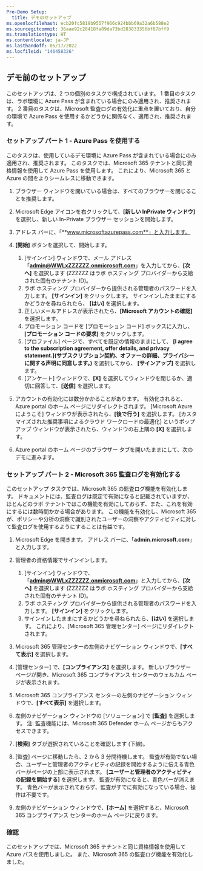 ```yaml
---
Pre-Demo Setup:
  title: デモのセットアップ
ms.openlocfilehash: ecb20fc5819b9557f966c924bbb69a32a6b588e2
ms.sourcegitcommit: 36aae92c28418fa89da73bd283833356bf87bff9
ms.translationtype: HT
ms.contentlocale: ja-JP
ms.lasthandoff: 06/17/2022
ms.locfileid: "146458326"
---
```

## <a name="pre-demo-setup"></a>デモ前のセットアップ
このセットアップは、2 つの個別のタスクで構成されています。  1 番目のタスクは、ラボ環境に Azure Pass が含まれている場合にのみ適用され、推奨されます。 2 番目のタスクは、Microsoft 監査ログの有効化に重点を置いており、自分の環境で Azure Pass を使用するかどうかに関係なく、適用され、推奨されます。

### <a name="setup-part-1---redeem-azure-pass"></a>セットアップ パート 1 - Azure Pass を使用する

このタスクは、使用しているデモ環境に Azure Pass が含まれている場合にのみ適用され、推奨されます。 このタスクでは、Microsoft 365 テナントと同じ資格情報を使用して Azure Pass を使用します。  これにより、Microsoft 365 と Azure の間をよりシームレスに移動できます。

1. ブラウザー ウィンドウを開いている場合は、すべてのブラウザーを閉じることを推奨します。

1. Microsoft Edge アイコンを右クリックして、**[新しい InPrivate ウィンドウ]** を選択し、新しい In-Private ブラウザー セッションを開始します。

1. アドレス バーに、「**www.microsoftazurepass.com**」と入力します。  

1. **[開始]** ボタンを選択して、開始します。

    1. [サインイン] ウィンドウで、メール アドレス「**admin@WWLxZZZZZZ.onmicrosoft.com**」を入力してから、**[次へ]** を選択します (ZZZZZZ はラボ ホスティング プロバイダーから支給された固有のテナント ID)。
    1. ラボ ホスティング プロバイダーから提供される管理者のパスワードを入力します。 **[サインイン]** をクリックします。  サインインしたままにするかどうかを尋ねられたら、 **[はい]** を選択します。
    1. 正しいメールアドレスが表示されたら、**[Microsoft アカウントの確認]** を選択します。
    1. プロモーション コードを [プロモーション コード] ボックスに入力し、**[プロモーション コードの要求]** をクリックします。  
    1. [プロファイル] ページで、すべてを既定の情報のままにして、 **[I agree to the subscription agreement, offer details, and privacy statement.]\(サブスクリプション契約、オファーの詳細、プライバシーに関する声明に同意します。\)** を選択してから、 **[サインアップ]** を選択します。
    1. [アンケート] ウィンドウで、**[X]** を選択してウィンドウを閉じるか、適切に回答して、**[送信]** を選択します。

1. アカウントの有効化には数分かかることがあります。  有効化されると、Azure portal のホーム ページにリダイレクトされます。 [Microsoft Azure にようこそ] ウィンドウが表示されたら、**[後で行う]** を選択します。 [カスタマイズされた推奨事項によるクラウド ワークロードの最適化] というポップアップ ウィンドウが表示されたら、ウィンドウの右上隅の **[X]** を選択します。

1. Azure portal のホーム ページのブラウザー タブを開いたままにして、次のデモに進みます。

### <a name="setup-part-2---enable-microsoft-365-audit-log"></a>セットアップ パート 2 - Microsoft 365 監査ログを有効化する

このセットアップ タスクでは、Microsoft 365 の監査ログ機能を有効化します。  ドキュメントには、監査ログは既定で有効になると記載されていますが、ほとんどのラボ テナントではこの機能を有効にしておらず、また、これを有効にするには数時間かかる場合があります。  この機能を有効化し、Microsoft 365 が、ポリシーや分析の洞察で識別されたユーザーの洞察やアクティビティに対して監査ログを使用するようにすることは有益です。

1. Microsoft Edge を開きます。 アドレス バーに、「**admin.microsoft.com**」と入力します。

1. 管理者の資格情報でサインインします。
    1. [サインイン] ウィンドウで、「**admin@WWLxZZZZZZ.onmicrosoft.com**」と入力してから、**[次へ]** を選択します (ZZZZZZ はラボ ホスティング プロバイダーから支給された固有のテナント ID)。
    1. ラボ ホスティング プロバイダーから提供される管理者のパスワードを入力します。 **[サインイン]** をクリックします。
    1. サインインしたままにするかどうかを尋ねられたら、**[はい]** を選択します。 これにより、[Microsoft 365 管理センター] ページにリダイレクトされます。

1. Microsoft 365 管理センターの左側のナビゲーション ウィンドウで、**[すべて表示]** を選択します。

1. [管理センター] で、**[コンプライアンス]** を選択します。  新しいブラウザー ページが開き、Microsoft 365 コンプライアンス センターのウェルカム ページが表示されます。  

1. Microsoft 365 コンプライアンス センターの左側のナビゲーション ウィンドウで、**[すべて表示]** を選択します。

1. 左側のナビゲーション ウィンドウの [ソリューション] で **[監査]** を選択します。  注: 監査機能には、Microsoft 365 Defender ホーム ページからもアクセスできます。

1. **[検索]** タブが選択されていることを確認します (下線)。

1. [監査] ページに移動したら、2 から 3 分間待機します。  監査が有効でない場合、ユーザーと管理者のアクティビティの記録を開始するように伝える青色バーがページの上部に表示されます。  **[ユーザーと管理者のアクティビティの記録を開始する]** を選択します。  監査が有効になると、青色バーが消えます。  青色バーが表示されておらず、監査がすでに有効になっている場合、操作は不要です。

1. 左側のナビゲーション ウィンドウで、**[ホーム]** を選択すると、Microsoft 365 コンプライアンス センターのホーム ページに戻ります。

### <a name="review"></a>確認

このセットアップでは、Microsoft 365 テナントと同じ資格情報を使用して Azure パスを使用しました。  また、Microsoft 365 の監査ログ機能を有効化しました。
